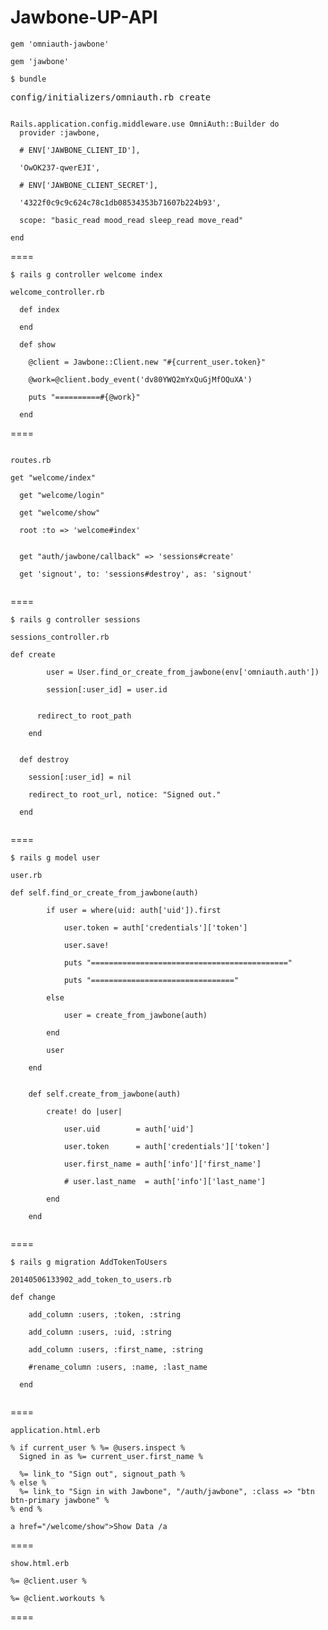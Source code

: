 Jawbone-UP-API
====
<pre><code>gem 'omniauth-jawbone'</code></pre>
<pre><code>gem 'jawbone'</code></pre>
<pre><code>$ bundle</code></pre>
<pre>config/initializers/omniauth.rb create</pre>
<pre><code>
Rails.application.config.middleware.use OmniAuth::Builder do
  provider :jawbone,<br />
  # ENV['JAWBONE_CLIENT_ID'],<br />
  'OwOK237-qwerEJI',<br />
  # ENV['JAWBONE_CLIENT_SECRET'],<br />
  '4322f0c9c9c624c78c1db08534353b71607b224b93',<br />
  scope: "basic_read mood_read sleep_read move_read"<br />
end
</code></pre>
====
<pre><code>$ rails g controller welcome index</code></pre>
<pre><code>welcome_controller.rb<br />
  def index<br />
  end<br />
  def show<br />
  	@client = Jawbone::Client.new "#{current_user.token}"<br />
  	@work=@client.body_event('dv80YWQ2mYxQuGjMfOQuXA')<br />
  	puts "==========#{@work}"<br />
  end
</code></pre>
====
<pre><code>
routes.rb<br />
get "welcome/index"<br />
  get "welcome/login"<br />
  get "welcome/show"<br />
  root :to => 'welcome#index'<br />

  get "auth/jawbone/callback" => 'sessions#create'<br />
  get 'signout', to: 'sessions#destroy', as: 'signout'<br />
</code></pre>
====
<pre><code>$ rails g controller sessions</code></pre>
<pre><code>sessions_controller.rb<br />
def create<br />
		user = User.find_or_create_from_jawbone(env['omniauth.auth'])<br />
		session[:user_id] = user.id<br />
    
      redirect_to root_path<br />
	end<br />

  def destroy<br />
    session[:user_id] = nil<br />
    redirect_to root_url, notice: "Signed out."<br />
  end<br />
</code></pre>
====
<pre><code>$ rails g model user</code></pre>
<pre><code>user.rb<br />
def self.find_or_create_from_jawbone(auth)<br />
		if user = where(uid: auth['uid']).first<br />
			user.token = auth['credentials']['token']<br />
			user.save!<br />
			puts "============================================"<br />
			puts "================================"			<br />
		else<br />
			user = create_from_jawbone(auth)<br />
		end<br />
		user<br />
	end<br />

	def self.create_from_jawbone(auth)<br />
		create! do |user|<br />
			user.uid        = auth['uid']<br />
			user.token      = auth['credentials']['token']<br />
			user.first_name = auth['info']['first_name']<br />
			# user.last_name  = auth['info']['last_name']<br />
		end<br />
	end<br />
</code></pre>
====
<pre><code>$ rails g migration AddTokenToUsers</code></pre>
<pre><code>20140506133902_add_token_to_users.rb<br />
def change<br />
  	add_column :users, :token, :string<br />
    add_column :users, :uid, :string<br />
    add_column :users, :first_name, :string<br />
    #rename_column :users, :name, :last_name<br />
  end<br />
</code></pre>
====
<pre><code>application.html.erb<br />
% if current_user % %= @users.inspect %
  Signed in as %= current_user.first_name %<br>
  %= link_to "Sign out", signout_path %
% else %
  %= link_to "Sign in with Jawbone", "/auth/jawbone", :class => "btn btn-primary jawbone" %
% end %<br>
a href="/welcome/show">Show Data /a
</code></pre>
====
<pre><code>show.html.erb<br />
%= @client.user %<br>
%= @client.workouts %
</code></pre>
====